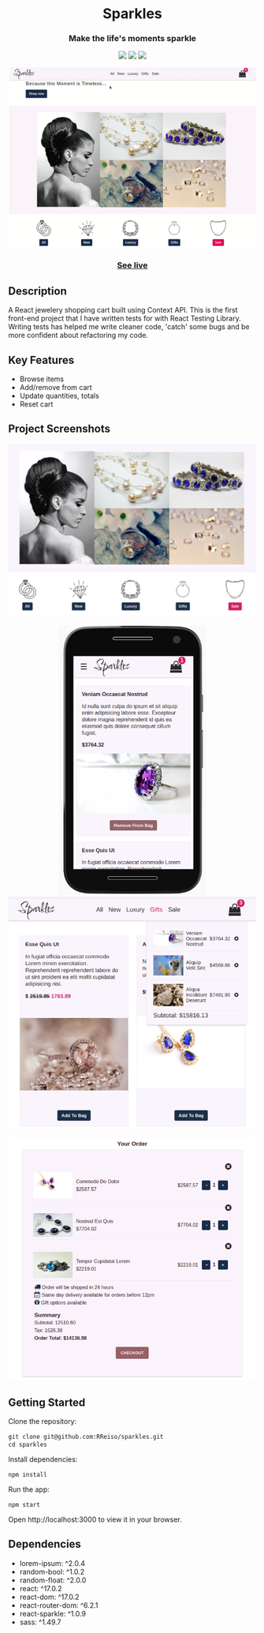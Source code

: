 <h1 align="center">
  Sparkles
</h1>
<h3 align="center">Make the life's moments sparkle</h3>
<p align="center">
  <img src="https://img.shields.io/badge/JavaScript-yellow">
  <img src="https://img.shields.io/badge/react-blue">
  <img src ="https://img.shields.io/badge/SASS-pink">
</p>
<p align="center">
<img src="./public/video/sparkles.gif" width="500"></p>
<h3 align="center"><a  href="https://sparkles-cart.netlify.com/">See live</a></h3>

## Description

A React jewelery shopping cart built using Context API. This is the first front-end project that I have written tests for with React Testing Library. Writing tests has helped me write cleaner code, 'catch' some bugs and be more confident about refactoring my code.

## Key Features

- Browse items
- Add/remove from cart
- Update quantities, totals
- Reset cart

## Project Screenshots

<p align="center">
  <img src ="./public/images/home.png" width="700"></p>
 <p align="center">
  <img src="./public/images/mobile.png" width="300">
  <img src="./public/images/dropdown.png" width="600">
  </p>
 <p align="center">
  <img src ="./public/images/order.png" width="500"></p>

## Getting Started

Clone the repository:

```
git clone git@github.com:RReiso/sparkles.git
cd sparkles
```

Install dependencies:

```
npm install
```

Run the app:

```
npm start
```

Open http://localhost:3000 to view it in your browser.

## Dependencies

- lorem-ipsum: ^2.0.4
- random-bool: ^1.0.2
- random-float: ^2.0.0
- react: ^17.0.2
- react-dom: ^17.0.2
- react-router-dom: ^6.2.1
- react-sparkle: ^1.0.9
- sass: ^1.49.7
